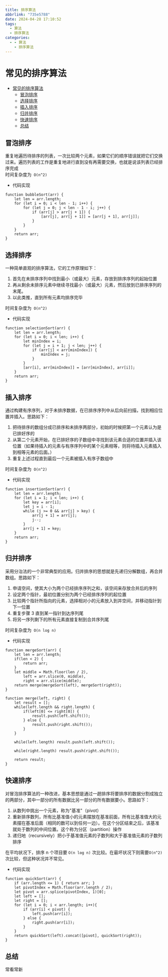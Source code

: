 ```yaml
---
title: 排序算法
abbrlink: "735e5788"
date: 2024-04-28 17:10:52
tags:
  - 算法
  - 排序算法
categories:
  - - 算法
    - 排序算法
---
```


<!-- @format -->

# 常见的排序算法

- [常见的排序算法](#常见的排序算法)
  - [冒泡排序](#冒泡排序)
  - [选择排序](#选择排序)
  - [插入排序](#插入排序)
  - [归并排序](#归并排序)
  - [快速排序](#快速排序)
  - [总结](#总结)

<!--more-->

## 冒泡排序

重复地遍历待排序的列表，一次比较两个元素，如果它们的顺序错误就把它们交换过来。遍历列表的工作是重复地进行直到没有再需要交换，也就是说该列表已经排序完成  
时间复杂度为` O(n^2)`

- 代码实现

```JS
function bubbleSort(arr) {
    let len = arr.length;
    for (let i = 0; i < len - 1; i++) {
        for (let j = 0; j < len - 1 - i; j++) {
            if (arr[j] > arr[j + 1]) {
                [arr[j], arr[j + 1]] = [arr[j + 1], arr[j]];
            }
        }
    }
    return arr;
}
```

## 选择排序

一种简单直观的排序算法，它的工作原理如下：

1. 首先在未排序序列中找到最小（或最大）元素，存放到排序序列的起始位置
2. 再从剩余未排序元素中继续寻找最小（或最大）元素，然后放到已排序序列的末尾。
3. 以此类推，直到所有元素均排序完毕

时间复杂度为` O(n^2)`

- 代码实现

```JS
function selectionSort(arr) {
    let len = arr.length;
    for (let i = 0; i < len; i++) {
        let minIndex = i;
        for (let j = i + 1; j < len; j++) {
            if (arr[j] < arr[minIndex]) {
                minIndex = j;
            }
        }
        [arr[i], arr[minIndex]] = [arr[minIndex], arr[i]];
    }
    return arr;
}
```

## 插入排序

通过构建有序序列，对于未排序数据，在已排序序列中从后向前扫描，找到相应位置并插入。思路如下：

1. 把待排序的数组分成已排序和未排序两部分，初始的时候把第一个元素认为是已排好序的
2. 从第二个元素开始，在已排好序的子数组中寻找到该元素合适的位置并插入该位置（如果待插入的元素与有序序列中的某个元素相等，则将待插入元素插入到相等元素的后面。）
3. 重复上述过程直到最后一个元素被插入有序子数组中

时间复杂度为` O(n^2)`

- 代码实现

```JS
function insertionSort(arr) {
    let len = arr.length;
    for (let i = 1; i < len; i++) {
        let key = arr[i];
        let j = i - 1;
        while (j >= 0 && arr[j] > key) {
            arr[j + 1] = arr[j];
            j--;
        }
        arr[j + 1] = key;
    }
    return arr;
}
```

## 归并排序

采用分治法的一个非常典型的应用。归并排序的思想就是先递归分解数组，再合并数组。思路如下：

1. 申请空间，使其大小为两个已经排序序列之和，该空间来存放合并后的序列
2. 设定两个指针，最初位置分别为两个已经排序序列的起位置
3. 比较两个指针所指向的元素，选择相对小的元素放入到并空间，并移动指针到下一位置
4. 重复步骤 3 直到某一指针到达序列尾
5. 将另一序列剩下的所有元素直接复制到合并序列尾

时间复杂度为` O(n log n)`

- 代码实现

```JS
function mergeSort(arr) {
    let len = arr.length;
    if(len < 2) {
        return arr;
    }
    let middle = Math.floor(len / 2),
        left = arr.slice(0, middle),
        right = arr.slice(middle);
    return merge(mergeSort(left), mergeSort(right));
}

function merge(left, right) {
    let result = [];
    while(left.length && right.length) {
        if(left[0] <= right[0]) {
            result.push(left.shift());
        } else {
            result.push(right.shift());
        }
    }

    while(left.length) result.push(left.shift());

    while(right.length) result.push(right.shift());

    return result;
}
```

## 快速排序

对冒泡排序算法的一种改进，基本思想是通过一趟排序将要排序的数据分割成独立的两部分，其中一部分的所有数据比另一部分的所有数据要小。思路如下：

1. 从数列中挑出一个元素，称为"基准"（pivot）
2. 重新排序数列，所有比基准值小的元素摆放在基准前面，所有比基准值大的元素摆在基准后面（相同的数可以到任何一边）。在这个分区结束之后，该基准就处于数列的中间位置。这个称为分区（partition）操作
3. 递归地（recursively）把小于基准值元素的子数列和大于基准值元素的子数列排序

在平均状况下，排序 n 个项目要 `Ο(n log n)` 次比较。在最坏状况下则需要`Ο(n^2)`次比较，但这种状况并不常见。

- 代码实现

```JS
function quickSort(arr) {
    if (arr.length <= 1) { return arr; }
    let pivotIndex = Math.floor(arr.length / 2);
    let pivot = arr.splice(pivotIndex, 1)[0];
    let left = [];
    let right = [];
    for (let i = 0; i < arr.length; i++){
        if (arr[i] < pivot) {
            left.push(arr[i]);
        } else {
            right.push(arr[i]);
        }
    }
    return quickSort(left).concat([pivot], quickSort(right));
}
```

## 总结

常看常新
